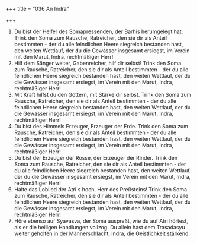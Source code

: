 +++
title = "036 An Indra"

+++


1.	Du bist der Helfer des Somapressenden, der Barhis herumgelegt hat. Trink den Soma zum Rausche, Ratreicher, den sie dir als Anteil bestimmten - der du alle feindlichen Heere siegreich bestanden hast, den weiten Wettlauf, der du die Gewässer insgesamt ersiegst, im Verein mit den Marut, Indra, rechtmäßiger Herr!
2.	Hilf dem Sänger weiter, Gabenreicher, hilf dir selbst! Trink den Soma zum Rausche, Ratreicher, den sie dir als Anteil bestimmten - der du alle feindlichen Heere siegreich bestanden hast, den weiten Wettlauf, der du die Gewässer insgesamt ersiegst, im Verein mit den Marut, Indra, rechtmäßiger Herr!
3.	Mit Kraft hilfst du den Göttern, mit Stärke dir selbst. Trink den Soma zum Rausche, Ratreicher, den sie dir als Anteil bestimmten - der du alle feindlichen Heere siegreich bestanden hast, den weiten Wettlauf, der du die Gewässer insgesamt ersiegst, im Verein mit den Marut, Indra, rechtmäßiger Herr!
4.	Du bist des Himmels Erzeuger, Erzeuger der Erde. Trink den Soma zum Rausche, Ratreicher, den sie dir als Anteil bestimmten - der du alle feindlichen Heere siegreich bestanden hast, den weiten Wettlauf, der du die Gewässer insgesamt ersiegst, im Verein mit den Marut, Indra, rechtmäßiger Herr!
5.	Du bist der Erzeuger der Rosse, der Erzeuger der Rinder. Trink den Soma zum Rausche, Ratreicher, den sie dir als Anteil bestimmten - der du alle feindlichen Heere siegreich bestanden hast, den weiten Wettlauf, der du die Gewässer insgesamt ersiegst, im Verein mit den Marut, Indra, rechtmäßiger Herr!
6.	Halte das Loblied der Atri´s hoch, Herr des Preßsteins! Trink den Soma zum Rausche, Ratreicher, den sie dir als Anteil bestimmten - der du alle feindlichen Heere siegreich bestanden hast, den weiten Wettlauf, der du die Gewässer insgesamt ersiegst, im Verein mit den Marut, Indra, rechtmäßiger Herr!
7.	Höre ebenso auf Syavasva, der Soma auspreßt, wie du auf Atri hörtest, als er die heiligen Handlungen vollzog. Du allein hast dem Trasadasyu weiter geholfen in der Männerschlacht, Indra, die Geistlichkeit stärkend.


